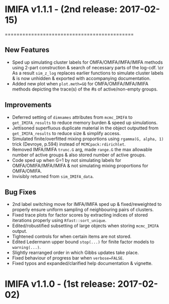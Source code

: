 # IMIFA v1.1.1 - (__2nd release: 2017-02-15__)
============================================

## New Features
* Sped up simulating cluster labels for OMFA/OMIFA/IMFA/IMIFA methods using 2-part construction & search of necessary parts of the log-cdf. \cr As a result `sim_z_log` replaces earlier functions to simulate cluster labels & is now unhidden & exported with accompanying documentation.
* Added new plot when `plot.meth=GQ` for OMFA/OMIFA/IMFA/IMIFA methods depicting the trace(s) of the #s of active/non-empty groups.

## Improvements
* Deferred setting of `dimnames` attributes from `mcmc_IMIFA` to `get_IMIFA_results` to reduce memory burden & speed up simulations.
* Jettisoned superfluous duplicate material in the object outputted from `get_IMIFA_results` to reduce size & simplify access.
* Simulated finite/overfitted mixing proportions using `rgamma(G, alpha, 1)` trick (Devroye, p.594) instead of `MCMCpack:rdirichlet`.
* Removed IMFA/IMIFA `trunc.G` arg, made `range.G` the max allowable number of active groups & also stored number of active groups.
* Code sped up when G=1 by not simulating labels for OMFA/OMIFA/IMFA/IMIFA & not simulating mixing proportions for OMFA/OMIFA.
* Invisibly returned from `sim_IMIFA_data`.

## Bug Fixes 
* 2nd label switching move for IMFA/IMIFA sped up & fixed/reweighted to properly ensure uniform sampling of neighbouring pairs of clusters.
* Fixed trace plots for factor scores by extracting indices of stored iterations properly using `Rfast::sort_unique`. 
* Edited/robustified subsetting of large objects when storing `mcmc_IMIFA` output.
* Tightened controls for when certain items are not stored.
* Edited Ledermann upper bound `stop(...)` for finite factor models to `warning(...)`.
* Slightly rearranged order in which Gibbs updates take place.
* Fixed behaviour of progress bar when `verbose=FALSE`.
* Fixed typos and expanded/clarified help documentation & vignette.

# IMIFA v1.1.0 - (__1st release: 2017-02-02__)
